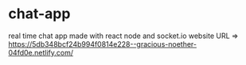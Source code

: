 # chat-app
real time chat app made with react node and socket.io
website URL => https://5db348bcf24b994f0814e228--gracious-noether-04fd0e.netlify.com/
